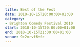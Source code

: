```yaml
---
title: Best of the Fest
date: 2010-10-15T20:00:00+01:00
category:
- Brighton Comedy Festival 2010
start: 2010-10-15T20:00:00+01:00
end: 2010-10-15T21:00:00+01:00
venue: 9c2xrvf6+fr
---
```

